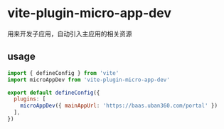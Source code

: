 # vite-plugin-micro-app-dev

用来开发子应用，自动引入主应用的相关资源
## usage

```js
import { defineConfig } from 'vite'
import microAppDev from 'vite-plugin-micro-app-dev'

export default defineConfig({
  plugins: [
    microAppDev({ mainAppUrl: 'https://baas.uban360.com/portal' })
  ],
})
```